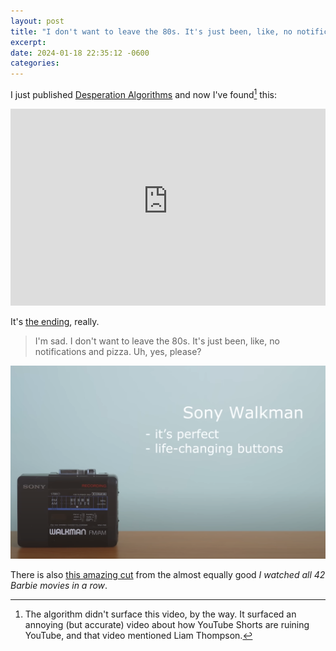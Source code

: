 ```yaml
---
layout: post
title: "I don't want to leave the 80s. It's just been, like, no notifications and pizza"
excerpt: 
date: 2024-01-18 22:35:12 -0600
categories: 
---
```


I just published [Desperation Algorithms](/2024/01/15/desperation-algorithms/) and now I've found[^1] this:

<iframe width="100%" height="315" src="https://www.youtube-nocookie.com/embed/IhJmm2t5Hwg?si=V4ypNhBr2a_hbh9n" title="YouTube video player" frameborder="0" allow="accelerometer; autoplay; clipboard-write; encrypted-media; gyroscope; picture-in-picture; web-share" allowfullscreen></iframe>

It's [the ending](https://youtu.be/IhJmm2t5Hwg?si=UTRNn_BUg63VrGDF&t=983), really.

> I'm sad. I don't want to leave the 80s. It's just been, like, no notifications and pizza. Uh, yes, please?

![](/assets/2024/01/sony-walkman.png "Screenshot from above video: 'Sony Walkman: it's perfect; life-changing buttons'")

There is also [this amazing cut](https://youtu.be/GT_pcn068EY?si=LSnB4DaCLrL1gYM3&t=830) from the almost equally good _I watched all 42 Barbie movies in a row_.

[^1]: The algorithm didn't surface this video, by the way. It surfaced an annoying (but accurate) video about how YouTube Shorts are ruining YouTube, and that video mentioned Liam Thompson.

